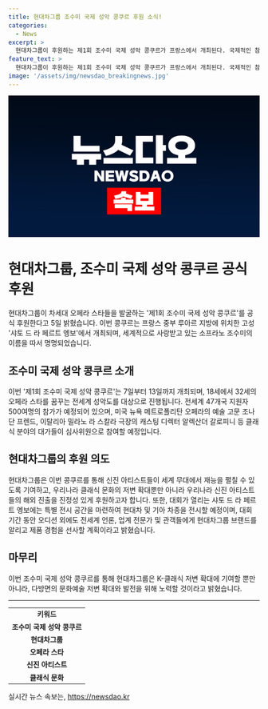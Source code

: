 ```yaml
---
title: 현대차그룹 조수미 국제 성악 콩쿠르 후원 소식!
categories:
  - News
excerpt: >
  현대차그룹이 후원하는 제1회 조수미 국제 성악 콩쿠르가 프랑스에서 개최된다. 국제적인 참가자가 500여명을 넘어, 18세에서 32세의 차세대 오페라 스타들의 주목을 받고 있다. 심사위원으로는 세계적인 연주자들이 참여해 신진 아티스트들의 국제 무대 진입을 지원할 예정이며, 현대차그룹은 이를 통해 문화 예술의 발전과 저변 확대에 기여하고 있다. 이외에도 대회와 함께 현대차그룹의 다양한 차종을 전시하며 브랜드를 알리고 제품을 소개할 계획이다.
feature_text: >
  현대차그룹이 후원하는 제1회 조수미 국제 성악 콩쿠르가 프랑스에서 개최된다. 국제적인 참가자가 500여명을 넘어, 18세에서 32세의 차세대 오페라 스타들의 주목을 받고 있다. 심사위원으로는 세계적인 연주자들이 참여해 신진 아티스트들의 국제 무대 진입을 지원할 예정이며, 현대차그룹은 이를 통해 문화 예술의 발전과 저변 확대에 기여하고 있다. 이외에도 대회와 함께 현대차그룹의 다양한 차종을 전시하며 브랜드를 알리고 제품을 소개할 계획이다.
image: '/assets/img/newsdao_breakingnews.jpg'
---
```


<p><img src="/assets/img/newsdao_breakingnews.jpg" alt="flaretime 속보" /></p>

<h1>현대차그룹, 조수미 국제 성악 콩쿠르 공식 후원</h1>

<p data-ke-size="size16">현대차그룹이 차세대 오페라 스타들을 발굴하는 '제1회 조수미 국제 성악 콩쿠르'를 공식 후원한다고 5일 밝혔습니다. 이번 콩쿠르는 프랑스 중부 루아르 지방에 위치한 고성 '샤토 드 라 페르트 엥보'에서 개최되며, 세계적으로 사랑받고 있는 소프라노 조수미의 이름을 따서 명명되었습니다.</p>

<h2 data-ke-size="size26">조수미 국제 성악 콩쿠르 소개</h2>

<p data-ke-size="size16">이번 '제1회 조수미 국제 성악 콩쿠르'는 7일부터 13일까지 개최되며, 18세에서 32세의 오페라 스타를 꿈꾸는 전세계 성악도를 대상으로 진행됩니다. 전세계 47개국 지원자 500여명의 참가가 예정되어 있으며, 미국 뉴욕 메트로폴리탄 오페라의 예술 고문 조나단 프렌드, 이탈리아 밀라노 라 스칼라 극장의 캐스팅 디렉터 알렉산더 갈로피니 등 클래식 분야의 대가들이 심사위원으로 참여할 예정입니다.</p>

<h2 data-ke-size="size26">현대차그룹의 후원 의도</h2>

<p data-ke-size="size16">현대차그룹은 이번 콩쿠르를 통해 신진 아티스트들이 세계 무대에서 재능을 펼칠 수 있도록 기여하고, 우리나라 클래식 문화의 저변 확대뿐만 아니라 우리나라 신진 아티스트들의 해외 진출을 진정성 있게 후원하고자 합니다. 또한, 대회가 열리는 샤토 드 라 페르트 엥보에는 특별 전시 공간을 마련하여 현대차 및 기아 차종을 전시할 예정이며, 대회 기간 동안 오디션 외에도 전세계 언론, 업계 전문가 및 관객들에게 현대차그룹 브랜드를 알리고 제품 경험을 선사할 계획이라고 밝혔습니다.</p>

<h2 data-ke-size="size26">마무리</h2>

<p data-ke-size="size16">이번 조수미 국제 성악 콩쿠르를 통해 현대차그룹은 K-클래식 저변 확대에 기여할 뿐만 아니라, 다방면의 문화예술 저변 확대와 발전을 위해 노력할 것이라고 밝혔습니다.</p>

<hr>

<table>
  <tr>
    <td style="text-align: center; height: 17px;"><b>키워드</b></td>
  </tr>
  <tr>
    <td style="text-align: center; height: 17px;"><b>조수미 국제 성악 콩쿠르</b></td>
  </tr>
  <tr>
    <td style="text-align: center; height: 17px;"><b>현대차그룹</b></td>
  </tr>
  <tr>
    <td style="text-align: center; height: 17px;"><b>오페라 스타</b></td>
  </tr>
  <tr>
    <td style="text-align: center; height: 17px;"><b>신진 아티스트</b></td>
  </tr>
  <tr>
    <td style="text-align: center; height: 17px;"><b>클래식 문화</b></td>
  </tr>
</table>
실시간 뉴스 속보는, <a href="https://newsdao.kr" rel="dofollow">https://newsdao.kr</a>


